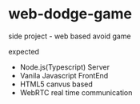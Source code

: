 # web-dodge-game 
side project - web based avoid game


expected 

- Node.js(Typescript) Server
- Vanila Javascript FrontEnd
- HTML5 canvus based
- WebRTC real time communication
